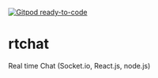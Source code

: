 [![Gitpod ready-to-code](https://img.shields.io/badge/Gitpod-ready--to--code-blue?logo=gitpod)](https://gitpod.io/#https://github.com/charlesaraujo/rtchat)

# rtchat
Real time Chat (Socket.io, React.js, node.js)
